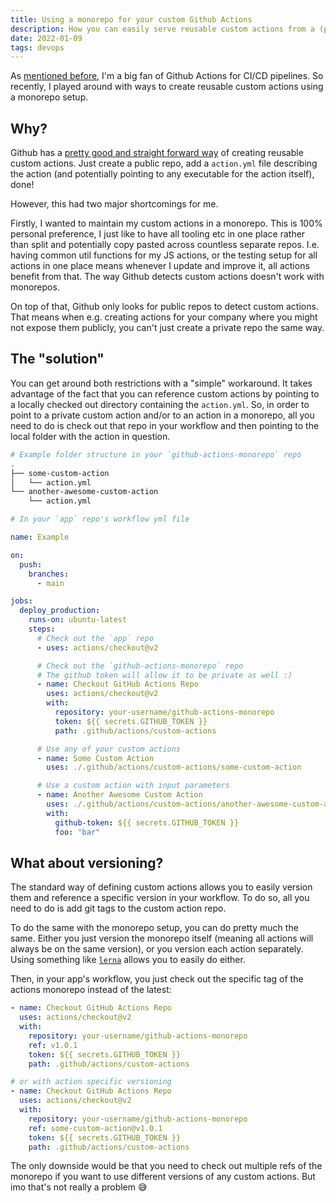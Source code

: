 ```yaml
---
title: Using a monorepo for your custom Github Actions
description: How you can easily serve reusable custom actions from a (private) monorepo
date: 2022-01-09
tags: devops
---
```


As [mentioned before](../github-actions/), I'm a big fan of Github Actions for CI/CD pipelines. So recently, I played around with ways to create reusable custom actions using a monorepo setup.

## Why?

Github has a [pretty good and straight forward way](https://docs.github.com/en/actions/creating-actions/about-custom-actions) of creating reusable custom actions. Just create a public repo, add a `action.yml` file describing the action (and potentially pointing to any executable for the action itself), done!

However, this had two major shortcomings for me.

Firstly, I wanted to maintain my custom actions in a monorepo. This is 100% personal preference, I just like to have all tooling etc in one place rather than split and potentially copy pasted across countless separate repos. I.e. having common util functions for my JS actions, or the testing setup for all actions in one place means whenever I update and improve it, all actions benefit from that. The way Github detects custom actions doesn't work with monorepos.

On top of that, Github only looks for public repos to detect custom actions. That means when e.g. creating actions for your company where you might not expose them publicly, you can't just create a private repo the same way.

## The "solution"

You can get around both restrictions with a "simple" workaround. It takes advantage of the fact that you can reference custom actions by pointing to a locally checked out directory containing the `action.yml`. So, in order to point to a private custom action and/or to an action in a monorepo, all you need to do is check out that repo in your workflow and then pointing to the local folder with the action in question.

```bash
# Example folder structure in your `github-actions-monorepo` repo
.
├── some-custom-action
│   └── action.yml
└── another-awesome-custom-action
    └── action.yml
```

```yml
# In your `app` repo's workflow yml file

name: Example

on:
  push:
    branches:
      - main

jobs:
  deploy_production:
    runs-on: ubuntu-latest
    steps:
      # Check out the `app` repo
      - uses: actions/checkout@v2

      # Check out the `github-actions-monorepo` repo
      # The github token will allow it to be private as well :)
      - name: Checkout GitHub Actions Repo
        uses: actions/checkout@v2
        with:
          repository: your-username/github-actions-monorepo
          token: ${{ secrets.GITHUB_TOKEN }}
          path: .github/actions/custom-actions

      # Use any of your custom actions
      - name: Some Custom Action
        uses: ./.github/actions/custom-actions/some-custom-action

      # Use a custom action with input parameters
      - name: Another Awesome Custom Action
        uses: ./.github/actions/custom-actions/another-awesome-custom-action
        with:
          github-token: ${{ secrets.GITHUB_TOKEN }}
          foo: "bar"
```

## What about versioning?

The standard way of defining custom actions allows you to easily version them and reference a specific version in your workflow. To do so, all you need to do is add git tags to the custom action repo.

To do the same with the monorepo setup, you can do pretty much the same. Either you just version the monorepo itself (meaning all actions will always be on the same version), or you version each action separately. Using something like [`lerna`](https://lerna.js.org/) allows you to easily do either.

Then, in your app's workflow, you just check out the specific tag of the actions monorepo instead of the latest:

```yml
- name: Checkout GitHub Actions Repo
  uses: actions/checkout@v2
  with:
    repository: your-username/github-actions-monorepo
    ref: v1.0.1
    token: ${{ secrets.GITHUB_TOKEN }}
    path: .github/actions/custom-actions

# or with action specific versioning
- name: Checkout GitHub Actions Repo
  uses: actions/checkout@v2
  with:
    repository: your-username/github-actions-monorepo
    ref: some-custom-action@v1.0.1
    token: ${{ secrets.GITHUB_TOKEN }}
    path: .github/actions/custom-actions
```

The only downside would be that you need to check out multiple refs of the monorepo if you want to use different versions of any custom actions. But imo that's not really a problem 😅
